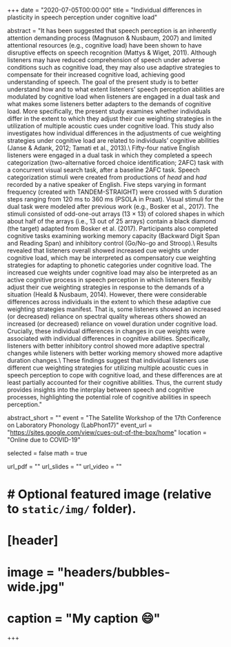 +++
date = "2020-07-05T00:00:00"
title = "Individual differences in plasticity in speech perception under cognitive load"

abstract = "It has been suggested that speech perception is an inherently attention demanding process (Magnuson & Nusbaum, 2007) and limited attentional resources (e.g., cognitive load) have been shown to have disruptive effects on speech recognition (Mattys & Wiget, 2011). Although listeners may have reduced comprehension of speech under adverse conditions such as cognitive load, they may also use adaptive strategies to compensate for their increased cognitive load, achieving good understanding of speech. The goal of the present study is to better understand how and to what extent listeners’ speech perception abilities are modulated by cognitive load when listeners are engaged in a dual task and what makes some listeners better adapters to the demands of cognitive load. More specifically, the present study examines whether individuals differ in the extent to which they adjust their cue weighting strategies in the utilization of multiple acoustic cues under cognitive load. This study also investigates how individual differences in the adjustments of cue weighting strategies under cognitive load are related to individuals’ cognitive abilities (Janse & Adank, 2012; Tamati et al., 2013).\  Fifty-four native English listeners were engaged in a dual task in which they completed a speech categorization (two-alternative forced choice identification; 2AFC) task with a concurrent visual search task, after a baseline 2AFC task. Speech categorization stimuli were created from productions of *head* and *had* recorded by a native speaker of English. Five steps varying in formant frequency (created with TANDEM-STRAIGHT) were crossed with 5 duration steps ranging from 120 ms to 360 ms (PSOLA in Praat). Visual stimuli for the dual task were modeled after previous work (e.g., Bosker et al., 2017). The stimuli consisted of odd-one-out arrays (13 × 13) of colored shapes in which about half of the arrays (i.e., 13 out of 25 arrays) contain a black diamond (the target) adapted from Bosker et al. (2017). Participants also completed cognitive tasks examining working memory capacity (Backward Digit Span and Reading Span) and inhibitory control (Go/No-go and Stroop).\  Results revealed that listeners overall showed increased cue weights under cognitive load, which may be interpreted as compensatory cue weighting strategies for adapting to phonetic categories under cognitive load. The increased cue weights under cognitive load may also be interpreted as an active cognitive process in speech perception in which listeners flexibly adjust their cue weighting strategies in response to the demands of a situation (Heald & Nusbaum, 2014). However, there were considerable differences across individuals in the extent to which these adaptive cue weighting strategies manifest. That is, some listeners showed an increased (or decreased) reliance on spectral quality whereas others showed an increased (or decreased) reliance on vowel duration under cognitive load. Crucially, these individual differences in changes in cue weights were associated with individual differences in cognitive abilities. Specifically, listeners with better inhibitory control showed more adaptive spectral changes while listeners with better working memory showed more adaptive duration changes.\  These findings suggest that individual listeners use different cue weighting strategies for utilizing multiple acoustic cues in speech perception to cope with cognitive load, and these differences are at least partially accounted for their cognitive abilities. Thus, the current study provides insights into the interplay between speech and cognitive processes, highlighting the potential role of cognitive abilities in speech perception."

abstract_short = ""
event = "The Satellite Workshop of the 17th Conference on Laboratory Phonology (LabPhon17)"
event_url = "https://sites.google.com/view/cues-out-of-the-box/home"
location = "Online due to COVID-19"

selected = false
math = true

url_pdf = ""
url_slides = ""
url_video = ""

# # Optional featured image (relative to `static/img/` folder).
# [header]
# image = "headers/bubbles-wide.jpg"
# caption = "My caption :smile:"

+++
